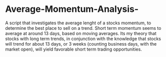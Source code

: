 # Average-Momentum-Analysis-
A script that investigates the average lenght of a stocks momentum, to determine the best place to sell on a trend. 
Short term momentum seems to average at around 13 days, based on moving averages. Its my theory that stocks with long term trends,
in conjunction with the knowledge that stocks will trend for about 13 days, or 3 weeks (counting business days, with the market open), 
will yield favorable short term trading opportunities.
